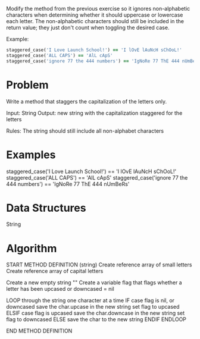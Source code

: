 Modify the method from the previous exercise so it ignores non-alphabetic characters when determining whether it should uppercase or lowercase each letter. The non-alphabetic characters should still be included in the return value; they just don't count when toggling the desired case.

Example:

```ruby
staggered_case('I Love Launch School!') == 'I lOvE lAuNcH sChOoL!'
staggered_case('ALL CAPS') == 'AlL cApS'
staggered_case('ignore 77 the 444 numbers') == 'IgNoRe 77 ThE 444 nUmBeRs'
```

# Problem 

Write a method that staggers the capitalization of the letters only. 

Input: String
Output: new string with the capitalization staggered for the letters

Rules: The string should still include all non-alphabet characters


# Examples
staggered_case('I Love Launch School!') == 'I lOvE lAuNcH sChOoL!'
staggered_case('ALL CAPS') == 'AlL cApS'
staggered_case('ignore 77 the 444 numbers') == 'IgNoRe 77 ThE 444 nUmBeRs'

# Data Structures
String

# Algorithm

START METHOD DEFINITION (string)
Create reference array of small letters
Create reference array of capital letters

Create a new empty string "" 
Create a variable flag that flags whether a letter has been upcased or downcased = nil

LOOP through the string one character at a time
  IF case flag is nil, or downcased 
    save the char.upcase in the new string
    set flag to upcased
  ELSIF case flag is upcased
    save the char.downcase in the new string
    set flag to downcased
  ELSE
    save the char to the new string
   ENDIF
ENDLOOP

END METHOD DEFINITION


